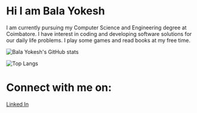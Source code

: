 # Hi I am Bala Yokesh
I am currently pursuing my Computer Science and Engineering degree at Coimbatore.  I have interest in coding and developing software solutions for our daily life problems.  I play some games and read books at my free time.  

![Bala Yokesh's GitHub stats](https://github-readme-stats.vercel.app/api?username=balayokesh&hide=stars&count_private=true&show_icons=true&theme=tokyonight)

![Top Langs](https://github-readme-stats.vercel.app/api/top-langs/?username=balayokesh&theme=tokyonight)

# Connect with me on:
[Linked In](https://linkedin.com/in/balayokeshmani)


